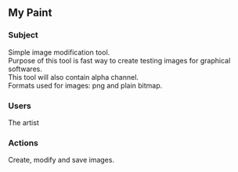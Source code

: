 ## My Paint

### Subject
Simple image modification tool.  
Purpose of this tool is fast way to create testing images for graphical softwares.  
This tool will also contain alpha channel.  
Formats used for images: png and plain bitmap.  

### Users
The artist

### Actions
Create, modify and save images.

